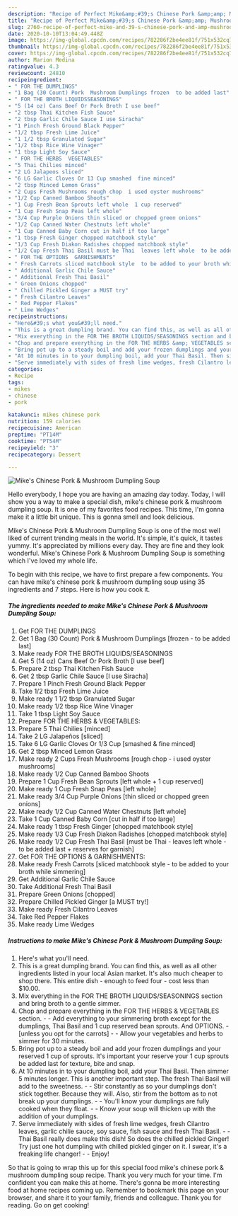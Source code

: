 ```yaml
---
description: "Recipe of Perfect Mike&amp;#39;s Chinese Pork &amp;amp; Mushroom Dumpling Soup"
title: "Recipe of Perfect Mike&amp;#39;s Chinese Pork &amp;amp; Mushroom Dumpling Soup"
slug: 2760-recipe-of-perfect-mike-and-39-s-chinese-pork-and-amp-mushroom-dumpling-soup
date: 2020-10-10T13:04:49.448Z
image: https://img-global.cpcdn.com/recipes/782286f2be4ee81f/751x532cq70/mikes-chinese-pork-mushroom-dumpling-soup-recipe-main-photo.jpg
thumbnail: https://img-global.cpcdn.com/recipes/782286f2be4ee81f/751x532cq70/mikes-chinese-pork-mushroom-dumpling-soup-recipe-main-photo.jpg
cover: https://img-global.cpcdn.com/recipes/782286f2be4ee81f/751x532cq70/mikes-chinese-pork-mushroom-dumpling-soup-recipe-main-photo.jpg
author: Marion Medina
ratingvalue: 4.3
reviewcount: 24810
recipeingredient:
- " FOR THE DUMPLINGS"
- "1 Bag (30 Count) Pork  Mushroom Dumplings frozen  to be added last"
- " FOR THE BROTH LIQUIDSSEASONINGS"
- "5 (14 oz) Cans Beef Or Pork Broth I use beef"
- "2 tbsp Thai Kitchen Fish Sauce"
- "2 tbsp Garlic Chile Sauce I use Siracha"
- "1 Pinch Fresh Ground Black Pepper"
- "1/2 tbsp Fresh Lime Juice"
- "1 1/2 tbsp Granulated Sugar"
- "1/2 tbsp Rice Wine Vinager"
- "1 tbsp Light Soy Sauce"
- " FOR THE HERBS  VEGETABLES"
- "5 Thai Chilies minced"
- "2 LG Jalapeos sliced"
- "6 LG Garlic Cloves Or 13 Cup smashed  fine minced"
- "2 tbsp Minced Lemon Grass"
- "2 Cups Fresh Mushrooms rough chop  i used oyster mushrooms"
- "1/2 Cup Canned Bamboo Shoots"
- "1 Cup Fresh Bean Sprouts left whole  1 cup reserved"
- "1 Cup Fresh Snap Peas left whole"
- "3/4 Cup Purple Onions thin sliced or chopped green onions"
- "1/2 Cup Canned Water Chestnuts left whole"
- "1 Cup Canned Baby Corn cut in half if too large"
- "1 tbsp Fresh Ginger chopped matchbook style"
- "1/3 Cup Fresh Diakon Radishes chopped matchbook style"
- "1/2 Cup Fresh Thai Basil must be Thai  leaves left whole  to be added last  reserves for garnish"
- " FOR THE OPTIONS  GARNISHMENTS"
- " Fresh Carrots sliced matchbook style  to be added to your broth while simmering"
- " Additional Garlic Chile Sauce"
- " Additional Fresh Thai Basil"
- " Green Onions chopped"
- " Chilled Pickled Ginger a MUST try"
- " Fresh Cilantro Leaves"
- " Red Pepper Flakes"
- " Lime Wedges"
recipeinstructions:
- "Here&#39;s what you&#39;ll need."
- "This is a great dumpling brand. You can find this, as well as all other ingredients listed in your local Asian market. It&#39;s also much cheaper to shop there. This entire dish - enough to feed four - cost less than $10.00."
- "Mix everything in the FOR THE BROTH LIQUIDS/SEASONINGS section and bring broth to a gentle simmer."
- "Chop and prepare everything in the FOR THE HERBS &amp; VEGETABLES section.   Add everything to your simmering broth except for the dumplings, Thai Basil and 1 cup reserved bean sprouts. And OPTIONS. [unless you opt for the carrots]  Allow your vegetables and herbs to simmer for 30 minutes."
- "Bring pot up to a steady boil and add your frozen dumplings and your reserved 1 cup of sprouts. It&#39;s important your reserve your 1 cup sprouts be added last for texture, bite and snap."
- "At 10 minutes in to your dumpling boil, add your Thai Basil. Then simmer 5 minutes longer. This is another important step. The fresh Thai Basil will add to the sweetness.   Stir constantly as so your dumplings don&#39;t stick together. Because they will. Also, stir from the bottom as to not break up your dumplings.  You&#39;ll know your dumplings are fully cooked when they float.  Know your soup will thicken up with the addition of your dumplings."
- "Serve immediately with sides of fresh lime wedges, fresh Cilantro leaves, garlic chilie sauce, soy sauce, fish sauce and fresh Thai Basil.   Thai Basil really does make this dish! So does the chilled pickled Ginger! Try just one hot dumpling with chilled pickled ginger on it. I swear, it&#39;s a freaking life changer!  Enjoy!"
categories:
- Recipe
tags:
- mikes
- chinese
- pork

katakunci: mikes chinese pork 
nutrition: 159 calories
recipecuisine: American
preptime: "PT14M"
cooktime: "PT54M"
recipeyield: "3"
recipecategory: Dessert

---
```



![Mike&#39;s Chinese Pork &amp; Mushroom Dumpling Soup](https://img-global.cpcdn.com/recipes/782286f2be4ee81f/751x532cq70/mikes-chinese-pork-mushroom-dumpling-soup-recipe-main-photo.jpg)

Hello everybody, I hope you are having an amazing day today. Today, I will show you a way to make a special dish, mike&#39;s chinese pork &amp; mushroom dumpling soup. It is one of my favorites food recipes. This time, I'm gonna make it a little bit unique. This is gonna smell and look delicious.



Mike&#39;s Chinese Pork &amp; Mushroom Dumpling Soup is one of the most well liked of current trending meals in the world. It's simple, it's quick, it tastes yummy. It's appreciated by millions every day. They are fine and they look wonderful. Mike&#39;s Chinese Pork &amp; Mushroom Dumpling Soup is something which I've loved my whole life.


To begin with this recipe, we have to first prepare a few components. You can have mike&#39;s chinese pork &amp; mushroom dumpling soup using 35 ingredients and 7 steps. Here is how you cook it.

<!--inarticleads1-->

##### The ingredients needed to make Mike&#39;s Chinese Pork &amp; Mushroom Dumpling Soup:

1. Get  FOR THE DUMPLINGS
1. Get 1 Bag (30 Count) Pork &amp; Mushroom Dumplings [frozen - to be added last]
1. Make ready  FOR THE BROTH LIQUIDS/SEASONINGS
1. Get 5 (14 oz) Cans Beef Or Pork Broth [I use beef]
1. Prepare 2 tbsp Thai Kitchen Fish Sauce
1. Get 2 tbsp Garlic Chile Sauce [I use Siracha]
1. Prepare 1 Pinch Fresh Ground Black Pepper
1. Take 1/2 tbsp Fresh Lime Juice
1. Make ready 1 1/2 tbsp Granulated Sugar
1. Make ready 1/2 tbsp Rice Wine Vinager
1. Take 1 tbsp Light Soy Sauce
1. Prepare  FOR THE HERBS &amp; VEGETABLES:
1. Prepare 5 Thai Chilies [minced]
1. Take 2 LG Jalapeños [sliced]
1. Take 6 LG Garlic Cloves Or 1/3 Cup [smashed &amp; fine minced]
1. Get 2 tbsp Minced Lemon Grass
1. Make ready 2 Cups Fresh Mushrooms [rough chop - i used oyster mushrooms]
1. Make ready 1/2 Cup Canned Bamboo Shoots
1. Prepare 1 Cup Fresh Bean Sprouts [left whole + 1 cup reserved]
1. Make ready 1 Cup Fresh Snap Peas [left whole]
1. Make ready 3/4 Cup Purple Onions [thin sliced or chopped green onions]
1. Make ready 1/2 Cup Canned Water Chestnuts [left whole]
1. Take 1 Cup Canned Baby Corn [cut in half if too large]
1. Make ready 1 tbsp Fresh Ginger [chopped matchbook style]
1. Make ready 1/3 Cup Fresh Diakon Radishes [chopped matchbook style]
1. Make ready 1/2 Cup Fresh Thai Basil [must be Thai - leaves left whole - to be added last + reserves for garnish]
1. Get  FOR THE OPTIONS &amp; GARNISHMENTS:
1. Make ready  Fresh Carrots [sliced matchbook style - to be added to your broth while simmering]
1. Get  Additional Garlic Chile Sauce
1. Take  Additional Fresh Thai Basil
1. Prepare  Green Onions [chopped]
1. Prepare  Chilled Pickled Ginger [a MUST try!]
1. Make ready  Fresh Cilantro Leaves
1. Take  Red Pepper Flakes
1. Make ready  Lime Wedges




<!--inarticleads2-->

##### Instructions to make Mike&#39;s Chinese Pork &amp; Mushroom Dumpling Soup:

1. Here&#39;s what you&#39;ll need.
1. This is a great dumpling brand. You can find this, as well as all other ingredients listed in your local Asian market. It&#39;s also much cheaper to shop there. This entire dish - enough to feed four - cost less than $10.00.
1. Mix everything in the FOR THE BROTH LIQUIDS/SEASONINGS section and bring broth to a gentle simmer.
1. Chop and prepare everything in the FOR THE HERBS &amp; VEGETABLES section.  -  - Add everything to your simmering broth except for the dumplings, Thai Basil and 1 cup reserved bean sprouts. And OPTIONS. - [unless you opt for the carrots] -  - Allow your vegetables and herbs to simmer for 30 minutes.
1. Bring pot up to a steady boil and add your frozen dumplings and your reserved 1 cup of sprouts. It&#39;s important your reserve your 1 cup sprouts be added last for texture, bite and snap.
1. At 10 minutes in to your dumpling boil, add your Thai Basil. Then simmer 5 minutes longer. This is another important step. The fresh Thai Basil will add to the sweetness.  -  - Stir constantly as so your dumplings don&#39;t stick together. Because they will. Also, stir from the bottom as to not break up your dumplings. -  - You&#39;ll know your dumplings are fully cooked when they float. -  - Know your soup will thicken up with the addition of your dumplings.
1. Serve immediately with sides of fresh lime wedges, fresh Cilantro leaves, garlic chilie sauce, soy sauce, fish sauce and fresh Thai Basil.  -  - Thai Basil really does make this dish! So does the chilled pickled Ginger! Try just one hot dumpling with chilled pickled ginger on it. I swear, it&#39;s a freaking life changer! -  - Enjoy!




So that is going to wrap this up for this special food mike&#39;s chinese pork &amp; mushroom dumpling soup recipe. Thank you very much for your time. I'm confident you can make this at home. There's gonna be more interesting food at home recipes coming up. Remember to bookmark this page on your browser, and share it to your family, friends and colleague. Thank you for reading. Go on get cooking!
